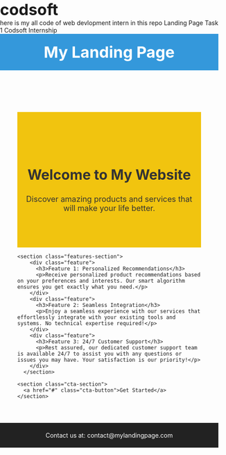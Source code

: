 # codsoft
here is my all code of web devlopment intern in this repo
Landing Page 
Task 1 Codsoft Internship
<!DOCTYPE html>
<html lang="en">
<head>
  <meta charset="UTF-8">
  <meta name="viewport" content="width=device-width, initial-scale=1.0">
  <title>My Landing Page</title>
  <style>
    /* Reset default styles */
    body, h1, p, ul, li {
      margin: 0;
      padding: 0;
    }

    body {
      font-family: Arial, sans-serif;
      line-height: 1.6;
      background-color: #f9f9f9;
    }

    /* Header styles */
    header {
      background-color: #3498db;
      color: white;
      padding: 20px;
      text-align: center;
    }

    h1 {
      font-size: 36px;
    }

    /* Main content styles */
    main {
      padding: 40px;
    }

    .hero-section {
      text-align: center;
      padding: 80px 20px;
      background-color: #f1c40f;
      color: #333;
    }

    .hero-section h2 {
      font-size: 32px;
    }

    .hero-section p {
      font-size: 18px;
    }

    /* Features section styles */
    .features-section {
      display: flex;
      justify-content: space-around;
      padding: 40px 0;
    }

    .feature {
      text-align: center;
      max-width: 300px;
      padding: 20px;
      background-color: #fff;
      border-radius: 10px;
      box-shadow: 0 0 10px rgba(0, 0, 0, 0.2);
    }

    .feature h3 {
      font-size: 24px;
    }

    .feature p {
      font-size: 16px;
    }

    /* Call-to-action styles */
    .cta-section {
      text-align: center;
      padding: 40px 0;
    }

    .cta-button {
      display: inline-block;
      padding: 15px 30px;
      background-color: #3498db;
      color: white;
      font-size: 18px;
      text-decoration: none;
      border-radius: 5px;
    }

    /* Footer styles */
    footer {
      text-align: center;
      padding: 20px;
      background-color: #222;
      color: white;
    }

    footer a {
      color: white;
      text-decoration: none;
    }
  </style>
</head>
<body>
  <header>
    <h1>My Landing Page</h1>
  </header>

  <main>
    <section class="hero-section">
      <h2>Welcome to My Website</h2>
      <p>Discover amazing products and services that will make your life better.</p>
    </section>

    <section class="features-section">
        <div class="feature">
          <h3>Feature 1: Personalized Recommendations</h3>
          <p>Receive personalized product recommendations based on your preferences and interests. Our smart algorithm ensures you get exactly what you need.</p>
        </div>
        <div class="feature">
          <h3>Feature 2: Seamless Integration</h3>
          <p>Enjoy a seamless experience with our services that effortlessly integrate with your existing tools and systems. No technical expertise required!</p>
        </div>
        <div class="feature">
          <h3>Feature 3: 24/7 Customer Support</h3>
          <p>Rest assured, our dedicated customer support team is available 24/7 to assist you with any questions or issues you may have. Your satisfaction is our priority!</p>
        </div>
      </section>

    <section class="cta-section">
      <a href="#" class="cta-button">Get Started</a>
    </section>
  </main>

  <footer>
    <p>Contact us at: <a href="mailto:contact@mylandingpage.com">contact@mylandingpage.com</a></p>
  </footer>
</body>
</html>
